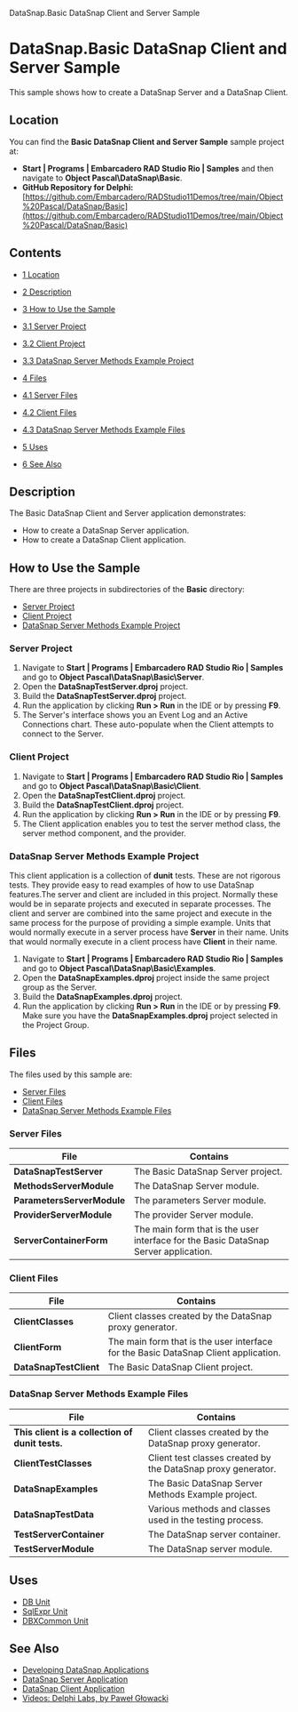 DataSnap.Basic DataSnap Client and Server Sample[]()
# DataSnap.Basic DataSnap Client and Server Sample 


This sample shows how to create a DataSnap Server and a DataSnap Client.
## Location 

You can find the **Basic DataSnap Client and Server Sample** sample project at:
* **Start | Programs | Embarcadero RAD Studio Rio | Samples** and then navigate to **Object Pascal\DataSnap\Basic**.
* **GitHub Repository for Delphi:**[https://github.com/Embarcadero/RADStudio11Demos/tree/main/Object%20Pascal/DataSnap/Basic](https://github.com/Embarcadero/RADStudio11Demos/tree/main/Object%20Pascal/DataSnap/Basic)

## Contents



* [1 Location](#Location)
* [2 Description](#Description)
* [3 How to Use the Sample](#How_to_Use_the_Sample)

* [3.1 Server Project](#Server_Project)
* [3.2 Client Project](#Client_Project)
* [3.3 DataSnap Server Methods Example Project](#DataSnap_Server_Methods_Example_Project)

* [4 Files](#Files)

* [4.1 Server Files](#Server_Files)
* [4.2 Client Files](#Client_Files)
* [4.3 DataSnap Server Methods Example Files](#DataSnap_Server_Methods_Example_Files)

* [5 Uses](#Uses)
* [6 See Also](#See_Also)


## Description 

The Basic DataSnap Client and Server application demonstrates: 
*  How to create a DataSnap Server application.
*  How to create a DataSnap Client application.

## How to Use the Sample 

There are three projects in subdirectories of the **Basic** directory:
* [Server Project](#Server_Project)
* [Client Project](#Client_Project)
* [DataSnap Server Methods Example Project](#DataSnap_Server_Methods_Example_Project)

### Server Project 


1.  Navigate to **Start | Programs | Embarcadero RAD Studio Rio | Samples** and go to **Object Pascal\DataSnap\Basic\Server**.
2.  Open the **DataSnapTestServer.dproj** project.
3.  Build the **DataSnapTestServer.dproj** project.
4.  Run the application by clicking **Run > Run** in the IDE or by pressing **F9**.
5.  The Server's interface shows you an Event Log and an Active Connections chart. These auto-populate when the Client attempts to connect to the Server.

### Client Project 


1.  Navigate to **Start | Programs | Embarcadero RAD Studio Rio | Samples** and go to **Object Pascal\DataSnap\Basic\Client**.
2.  Open the **DataSnapTestClient.dproj** project.
3.  Build the **DataSnapTestClient.dproj** project.
4.  Run the application by clicking **Run > Run** in the IDE or by pressing **F9**.
5.  The Client application enables you to test the server method class, the server method component, and the provider.

### DataSnap Server Methods Example Project 

This client application is a collection of **dunit** tests. These are not rigorous tests. They provide easy to read examples of how to use DataSnap features.The server and client are included in this project. Normally these would be in separate projects and executed in separate processes. The client and server are combined into the same project and execute in the same process for the purpose of providing a simple example. Units that would normally execute in a server process have **Server** in their name. Units that would normally execute in a client process have **Client** in their name.

1.  Navigate to **Start | Programs | Embarcadero RAD Studio Rio | Samples** and go to **Object Pascal\DataSnap\Basic\Examples**.
2.  Open the **DataSnapExamples.dproj** project inside the same project group as the Server.
3.  Build the **DataSnapExamples.dproj** project.
4.  Run the application by clicking **Run > Run** in the IDE or by pressing **F9**. Make sure you have the **DataSnapExamples.dproj** project selected in the Project Group.

## Files 

The files used by this sample are:
* [Server Files](#Server_Files)
* [Client Files](#Client_Files)
* [DataSnap Server Methods Example Files](#DataSnap_Server_Methods_Example_Files)

### Server Files 



|**File**                  |**Contains**                                                                       |
|--------------------------|-----------------------------------------------------------------------------------|
|**DataSnapTestServer**    |The Basic DataSnap Server project.                                                 |
|**MethodsServerModule**   |The DataSnap Server module.                                                        |
|**ParametersServerModule**|The parameters Server module.                                                      |
|**ProviderServerModule**  |The provider Server module.                                                        |
|**ServerContainerForm**   |The main form that is the user interface for the Basic DataSnap Server application.|


### Client Files 



|**File**              |**Contains**                                                                       |
|----------------------|-----------------------------------------------------------------------------------|
|**ClientClasses**     |Client classes created by the DataSnap proxy generator.                            |
|**ClientForm**        |The main form that is the user interface for the Basic DataSnap Client application.|
|**DataSnapTestClient**|The Basic DataSnap Client project.                                                 |


### DataSnap Server Methods Example Files 



|**File**                                       |**Contains**                                                |
|-----------------------------------------------|------------------------------------------------------------|
|**This client is a collection of dunit tests.**|Client classes created by the DataSnap proxy generator.     |
|**ClientTestClasses**                          |Client test classes created by the DataSnap proxy generator.|
|**DataSnapExamples**                           |The Basic DataSnap Server Methods Example project.          |
|**DataSnapTestData**                           |Various methods and classes used in the testing process.    |
|**TestServerContainer**                        |The DataSnap server container.                              |
|**TestServerModule**                           |The DataSnap server module.                                 |


## Uses 


* [DB Unit](http://docwiki.embarcadero.com/Libraries/en/Data.DB)
* [SqlExpr Unit](http://docwiki.embarcadero.com/Libraries/en/Data.SqlExpr)
* [DBXCommon Unit](http://docwiki.embarcadero.com/Libraries/en/Data.DBXCommon)

## See Also 


* [Developing DataSnap Applications](http://docwiki.embarcadero.com/RADStudio/en/Developing_DataSnap_Applications)
* [DataSnap Server Application](http://docwiki.embarcadero.com/RADStudio/en/DataSnap_Server_Application)
* [DataSnap Client Application](http://docwiki.embarcadero.com/RADStudio/en/DataSnap_Client_Application)
* [Videos: Delphi Labs, by Paweł Głowacki](http://www.embarcadero.com/rad-in-action/delphi-labs)





